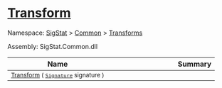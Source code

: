 # [Transform](./Map-100663623.md)

Namespace: [SigStat]() > [Common](./../../README.md) > [Transforms](./../README.md)

Assembly: SigStat.Common.dll

| Name | Summary  |
| ------| -----------:|
| <sub>[Transform](./Map-100663623.md) ( [`Signature`](./../../Signature.md) signature )</sub> | <img width=225/><sub></sub>
